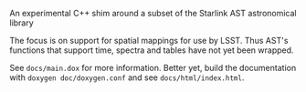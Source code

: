 An experimental C++ shim around a subset of the Starlink AST astronomical library

The focus is on support for spatial mappings for use by LSST. Thus AST's functions that support
time, spectra and tables have not yet been wrapped.

See `docs/main.dox` for more information.
Better yet, build the documentation with `doxygen doc/doxygen.conf`
and see `docs/html/index.html`.
